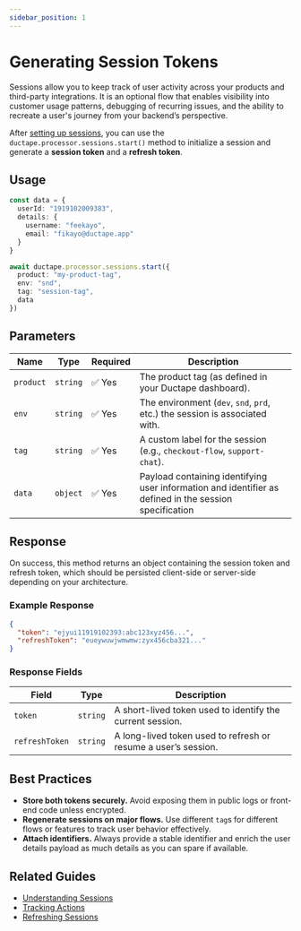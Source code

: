 ```yaml
---
sidebar_position: 1
---
```


# Generating Session Tokens

Sessions allow you to keep track of user activity across your products and third-party integrations. It is an optional flow that enables visibility into customer usage patterns, debugging of recurring issues, and the ability to recreate a user's journey from your backend’s perspective.

After [setting up sessions](../../apps/products/sessions), you can use the `ductape.processor.sessions.start()` method to initialize a session and generate a **session token** and a **refresh token**.

## Usage

```ts
const data = {
  userId: "1919102009383",
  details: {
    username: "feekayo",
    email: "fikayo@ductape.app"
  }
}

await ductape.processor.sessions.start({
  product: "my-product-tag",
  env: "snd",
  tag: "session-tag",
  data
})
````

## Parameters

| Name      | Type     | Required | Description                                                                 |
| --------- | -------- | -------- | --------------------------------------------------------------------------- |
| `product` | `string` | ✅ Yes    | The product tag (as defined in your Ductape dashboard).                     |
| `env`     | `string` | ✅ Yes    | The environment (`dev`, `snd`, `prd`, etc.) the session is associated with. |
| `tag`     | `string` | ✅ Yes    | A custom label for the session (e.g., `checkout-flow`, `support-chat`).     |
| `data`    | `object` | ✅ Yes    | Payload containing identifying user information and identifier as defined in the session specification |


## Response

On success, this method returns an object containing the session token and refresh token, which should be persisted client-side or server-side depending on your architecture.

### Example Response

```json
{
  "token": "ejyui11919102393:abc123xyz456...",
  "refreshToken": "eueywuwjwmwmw:zyx456cba321..."
}
```

### Response Fields

| Field           | Type     | Description                                                    |
| --------------- | -------- | -------------------------------------------------------------- |
| `token` | `string` | A short-lived token used to identify the current session.      |
| `refreshToken` | `string` | A long-lived token used to refresh or resume a user’s session. |

## Best Practices

* **Store both tokens securely.** Avoid exposing them in public logs or front-end code unless encrypted.
* **Regenerate sessions on major flows.** Use different `tag`s for different flows or features to track user behavior effectively.
* **Attach identifiers.** Always provide a stable identifier and enrich the user details payload as much details as you can spare if available.

## Related Guides

* [Understanding Sessions](../../products/sessions)
* [Tracking Actions](../tracking/actions)
* [Refreshing Sessions](./refreshing)